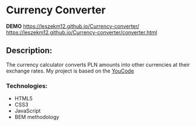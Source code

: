 # Currency Converter

**DEMO** https://leszekm12.github.io/Currency-converter/ https://leszekm12.github.io/Currency-converter/converter.html

## **Description:**

The currency calculator converts PLN amounts into other currencies at their exchange rates. My project is based on the [YouCode](https://youcode.pl/frontend-developer/)

### Technologies:
+ HTML5
+ CSS3
+ JavaScript
+ BEM methodology

